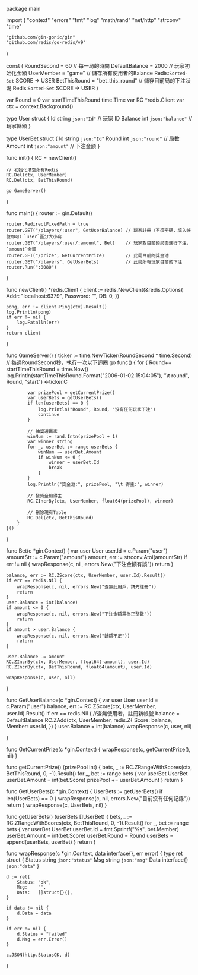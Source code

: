 package main

import (
	"context"
	"errors"
	"fmt"
	"log"
	"math/rand"
	"net/http"
	"strconv"
	"time"

	"github.com/gin-gonic/gin"
	"github.com/redis/go-redis/v9"
)

const (
	RoundSecond    = 60               // 每一局的時間
	DefaultBalance = 2000             // 玩家初始化金額
	UserMember     = "game"           // 儲存所有使用者的Balance   	Redis:`Sorted-Set`	SCORE -> USER
	BetThisRound   = "bet_this_round" // 儲存目前局的下注狀況		 	Redis:`Sorted-Set`  SCORE -> USER
)

var Round = 0
var startTimeThisRound time.Time
var RC *redis.Client
var ctx = context.Background()

type User struct {
	Id      string `json:"Id"`      // 玩家 ID
	Balance int    `json:"balance"` // 玩家餘額
}

type UserBet struct {
	Id     string `json:"Id"`
	Round  int    `json:"round"`  // 局數
	Amount int    `json:"amount"` // 下注金額
}

func init() {
	RC = newClient()

	// 初始化清空所有Redis
	RC.Del(ctx, UserMember)
	RC.Del(ctx, BetThisRound)

	go GameServer()
}

func main() {
	router := gin.Default()

	router.RedirectFixedPath = true
	router.GET("/players/:user", GetUserBalance) // 玩家註冊（不須密碼，填入帳號即可）`user`區分大小寫
	router.GET("/players/:user/:amount", Bet)    // 玩家對目前的局面進行下注，`amount`金額
	router.GET("/prize", GetCurrentPrize)        // 此局目前的獎金池
	router.GET("/players", GetUserBets)          // 此局所有玩家目前的下注
	router.Run(":8080")
}

func newClient() *redis.Client {
	client := redis.NewClient(&redis.Options{
		Addr:     "localhost:6379",
		Password: "",
		DB:       0,
	})

	pong, err := client.Ping(ctx).Result()
	log.Println(pong)
	if err != nil {
		log.Fatalln(err)
	}
	return client
}

func GameServer() {
	ticker := time.NewTicker(RoundSecond * time.Second) // 每過RoundSecond秒，執行一次以下迴圈
	go func() {
		for {
			Round++
			startTimeThisRound = time.Now()
			log.Println(startTimeThisRound.Format("2006-01-02 15:04:05"), "\t round", Round, "start")
			<-ticker.C

			var prizePool = getCurrentPrize()
			var userBets = getUserBets()
			if len(userBets) == 0 {
				log.Println("Round", Round, "沒有任何玩家下注")
				continue
			}

			// 抽獎選贏家
			winNum := rand.Intn(prizePool + 1)
			var winner string
			for _, userBet := range userBets {
				winNum -= userBet.Amount
				if winNum <= 0 {
					winner = userBet.Id
					break
				}
			}
			log.Println("獎金池:", prizePool, "\t 得主:", winner)

			// 發獎金給得主
			RC.ZIncrBy(ctx, UserMember, float64(prizePool), winner)

			// 刪除現有Table
			RC.Del(ctx, BetThisRound)
		}
	}()
}

func Bet(c *gin.Context) {
	var user User
	user.Id = c.Param("user")
	amountStr := c.Param("amount")
	amount, err := strconv.Atoi(amountStr)
	if err != nil {
		wrapResponse(c, nil, errors.New("下注金額有誤"))
		return
	}

	balance, err := RC.ZScore(ctx, UserMember, user.Id).Result()
	if err == redis.Nil {
		wrapResponse(c, nil, errors.New("查無此用戶，請先註冊"))
		return
	}
	user.Balance = int(balance)
	if amount <= 0 {
		wrapResponse(c, nil, errors.New("下注金額需為正整數"))
		return
	}
	if amount > user.Balance {
		wrapResponse(c, nil, errors.New("餘額不足"))
		return
	}

	user.Balance -= amount
	RC.ZIncrBy(ctx, UserMember, float64(-amount), user.Id)
	RC.ZIncrBy(ctx, BetThisRound, float64(amount), user.Id)

	wrapResponse(c, user, nil)
}

func GetUserBalance(c *gin.Context) {
	var user User
	user.Id = c.Param("user")
	balance, err := RC.ZScore(ctx, UserMember, user.Id).Result()
	if err == redis.Nil { //查無使用者，註冊新帳號
		balance = DefaultBalance
		RC.ZAdd(ctx, UserMember, redis.Z{
			Score:  balance,
			Member: user.Id,
		})
	}
	user.Balance = int(balance)
	wrapResponse(c, user, nil)

}

func GetCurrentPrize(c *gin.Context) {
	wrapResponse(c, getCurrentPrize(), nil)
}

func getCurrentPrize() (prizePool int) {
	bets, _ := RC.ZRangeWithScores(ctx, BetThisRound, 0, -1).Result()
	for _, bet := range bets {
		var userBet UserBet
		userBet.Amount = int(bet.Score)
		prizePool += userBet.Amount
	}
	return
}

func GetUserBets(c *gin.Context) {
	UserBets := getUserBets()
	if len(UserBets) == 0 {
		wrapResponse(c, nil, errors.New("目前沒有任何記錄"))
		return
	}
	wrapResponse(c, UserBets, nil)
}

func getUserBets() (userBets []UserBet) {
	bets, _ := RC.ZRangeWithScores(ctx, BetThisRound, 0, -1).Result()
	for _, bet := range bets {
		var userBet UserBet
		userBet.Id = fmt.Sprintf("%s", bet.Member)
		userBet.Amount = int(bet.Score)
		userBet.Round = Round
		userBets = append(userBets, userBet)
	}
	return
}

func wrapResponse(c *gin.Context, data interface{}, err error) {
	type ret struct {
		Status string      `json:"status"`
		Msg    string      `json:"msg"`
		Data   interface{} `json:"data"`
	}

	d := ret{
		Status: "ok",
		Msg:    "",
		Data:   []struct{}{},
	}

	if data != nil {
		d.Data = data
	}

	if err != nil {
		d.Status = "failed"
		d.Msg = err.Error()
	}

	c.JSON(http.StatusOK, d)
}
